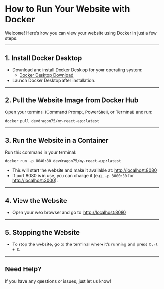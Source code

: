 # How to Run Your Website with Docker

Welcome! Here’s how you can view your website using Docker in just a few steps.

---

## 1. Install Docker Desktop
- Download and install Docker Desktop for your operating system:
  - [Docker Desktop Download](https://www.docker.com/products/docker-desktop/)
- Launch Docker Desktop after installation.

---

## 2. Pull the Website Image from Docker Hub
Open your terminal (Command Prompt, PowerShell, or Terminal) and run:

```
docker pull devdragon75/my-react-app:latest
```

---

## 3. Run the Website in a Container
Run this command in your terminal:

```
docker run -p 8080:80 devdragon75/my-react-app:latest
```

- This will start the website and make it available at: [http://localhost:8080](http://localhost:8080)
- If port 8080 is in use, you can change it (e.g., `-p 3000:80` for [http://localhost:3000](http://localhost:3000)).

---

## 4. View the Website
- Open your web browser and go to: [http://localhost:8080](http://localhost:8080)

---

## 5. Stopping the Website
- To stop the website, go to the terminal where it’s running and press `Ctrl + C`.

---

## Need Help?
If you have any questions or issues, just let us know! 